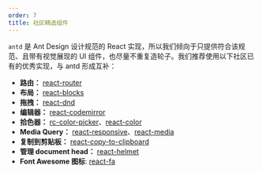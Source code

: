 ```yaml
---
order: 7
title: 社区精选组件
---
```


`antd` 是 Ant Design 设计规范的 React 实现，所以我们倾向于只提供符合该规范、且带有视觉展现的 UI 组件，也尽量不重复造轮子。我们推荐使用以下社区已有的优秀实现，与 antd 形成互补：

* **路由：** [react-router](https://github.com/ReactTraining/react-router)
* **布局：** [react-blocks](http://whoisandie.github.io/react-blocks/)
* **拖拽：** [react-dnd](https://github.com/gaearon/react-dnd)
* **编辑器：** [react-codemirror](https://github.com/JedWatson/react-codemirror)
* **拾色器：** [rc-color-picker](https://github.com/react-component/color-picker)、[react-color](http://casesandberg.github.io/react-color/)
* **Media Query：** [react-responsive](https://github.com/contra/react-responsive)、[react-media](https://github.com/ReactTraining/react-media)
* **复制到剪贴板：** [react-copy-to-clipboard](https://github.com/nkbt/react-copy-to-clipboard)
* **管理 document head：** [react-helmet](https://github.com/nfl/react-helmet)
* **Font Awesome 图标**: [react-fa](https://github.com/andreypopp/react-fa)
